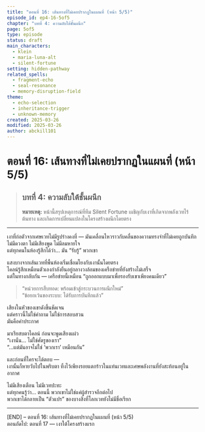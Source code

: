 ```yaml
---
title: "ตอนที่ 16: เส้นทางที่ไม่เคยปรากฏในแผนที่ (หน้า 5/5)"
episode_id: ep4-16-5of5
chapter: "บทที่ 4: ความลับใต้ชั้นผนึก"
page: 5of5
type: episode
status: draft
main_characters:
  - klein
  - maria-luna-alt
  - silent-fortune
setting: hidden-pathway
related_spells:
  - fragment-echo
  - seal-resonance
  - memory-disruption-field
theme:
  - echo-selection
  - inheritance-trigger
  - unknown-memory
created: 2025-03-26
modified: 2025-03-26
author: abckill101
---
```


# ตอนที่ 16: เส้นทางที่ไม่เคยปรากฏในแผนที่ (หน้า 5/5)  
> ## บทที่ 4: ความลับใต้ชั้นผนึก  
> **หมายเหตุ:** หน้านี้สรุปเหตุการณ์ที่ทีม Silent Fortune เผชิญกับเงาที่เกิดจากพลังเวทไร้ต้นทาง และเกิดการเปลี่ยนแปลงในโครงสร้างผนึกโดยตรง

---

เงาที่ก่อตัวจากเศษเวทไม่มีรูปร่างคงที่ — มันเคลื่อนไหวราวกับคลื่นของความทรงจำที่ไม่เคยถูกบันทึก  
ไม่มีดวงตา ไม่มีเสียงพูด ไม่มีลมหายใจ  
แต่ทุกคนในห้องรู้สึกได้ว่า… มัน “รับรู้” พวกเขา

แสงบางจากเส้นเวทที่พื้นห้องเริ่มเชื่อมโยงกับเงานั้นโดยตรง  
ไคลน์รู้สึกเหมือนตัวเองกำลังยืนอยู่กลางวงล้อมของเครือข่ายที่ยังสร้างไม่เสร็จ  
แต่ในทางกลับกัน — เครือข่ายนี้เหมือน “ถูกออกแบบมาเพื่อรองรับเขาเพียงคนเดียว”

> “หน่วยการสืบทอด: พร้อมเข้าสู่กระบวนการผนึกใหม่”  
> “ข้อยกเว้นของระบบ: ได้รับการบันทึกแล้ว”

เสียงในหัวของเขาดังขึ้นชัดเจน  
แต่คราวนี้ไม่ใช่คำถาม ไม่ใช่การสอบสวน  
มันคือคำประกาศ

มาเรียสบตาไคลน์ ก่อนจะพูดเสียงแผ่ว  
“เงานั่น… ไม่ใช่ศัตรูของเรา”  
“…แต่มันอาจไม่ใช่ ‘พวกเรา’ เหมือนกัน”

และก่อนที่ใครจะได้ตอบ —  
เงานั้นก็หายวับไปในพริบตา ทิ้งไว้เพียงรอยแตกร้าวในแท่นเวทและเศษพลังงานที่ยังสะท้อนอยู่ในอากาศ

ไม่มีเสียงเตือน ไม่มีเวทปะทะ  
แต่ทุกคนรู้ว่า… ตอนนี้ พวกเขาไม่ใช่แค่ผู้สำรวจอีกต่อไป  
พวกเขาได้กลายเป็น “ตัวแปร” ของบางสิ่งที่โลกเวทยังไม่มีชื่อเรียก

---

[END] – ตอนที่ 16: เส้นทางที่ไม่เคยปรากฏในแผนที่ (หน้า 5/5)  
ตอนถัดไป: ตอนที่ 17 — เงาใต้โครงสร้างแรก

